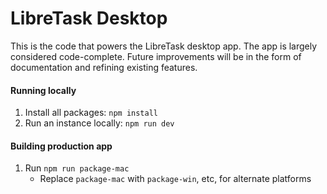 # LibreTask Desktop

This is the code that powers the LibreTask desktop app. The app is largely considered code-complete. Future improvements will be in the form of documentation and refining existing features.

#### Running locally

1. Install all packages: `npm install`
2. Run an instance locally: `npm run dev`

#### Building production app

1. Run `npm run package-mac`
    - Replace `package-mac` with `package-win`, etc, for alternate platforms
